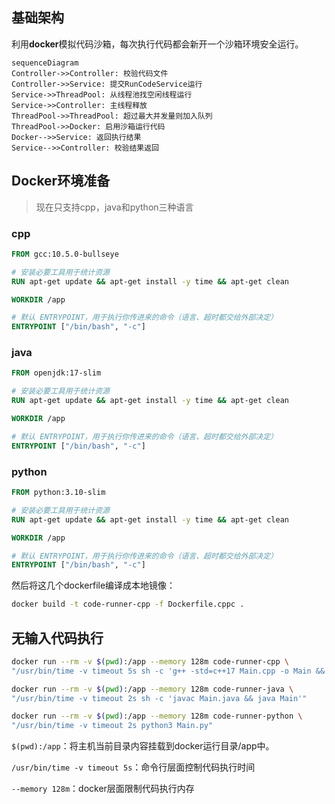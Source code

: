 ## 基础架构

利用**docker**模拟代码沙箱，每次执行代码都会新开一个沙箱环境安全运行。

```mermaid
sequenceDiagram 
Controller->>Controller: 校验代码文件
Controller->>Service: 提交RunCodeService运行 
Service->>ThreadPool: 从线程池找空闲线程运行
Service->>Controller: 主线程释放
ThreadPool->>ThreadPool: 超过最大并发量则加入队列
ThreadPool->>Docker: 启用沙箱运行代码
Docker-->>Service: 返回执行结果
Service-->>Controller: 校验结果返回
```

## Docker环境准备

> 现在只支持cpp，java和python三种语言

### cpp

```dockerfile
FROM gcc:10.5.0-bullseye

# 安装必要工具用于统计资源
RUN apt-get update && apt-get install -y time && apt-get clean

WORKDIR /app

# 默认 ENTRYPOINT，用于执行你传进来的命令（语言、超时都交给外部决定）
ENTRYPOINT ["/bin/bash", "-c"]
```

### java

```dockerfile
FROM openjdk:17-slim

# 安装必要工具用于统计资源
RUN apt-get update && apt-get install -y time && apt-get clean

WORKDIR /app

# 默认 ENTRYPOINT，用于执行你传进来的命令（语言、超时都交给外部决定）
ENTRYPOINT ["/bin/bash", "-c"]
```

### python

```dockerfile
FROM python:3.10-slim

# 安装必要工具用于统计资源
RUN apt-get update && apt-get install -y time && apt-get clean

WORKDIR /app

# 默认 ENTRYPOINT，用于执行你传进来的命令（语言、超时都交给外部决定）
ENTRYPOINT ["/bin/bash", "-c"]
```

然后将这几个dockerfile编译成本地镜像：

```bash
docker build -t code-runner-cpp -f Dockerfile.cppc .
```

## 无输入代码执行

```sh
docker run --rm -v $(pwd):/app --memory 128m code-runner-cpp \
"/usr/bin/time -v timeout 5s sh -c 'g++ -std=c++17 Main.cpp -o Main && ./Main'"
```

```sh
docker run --rm -v $(pwd):/app --memory 128m code-runner-java \
"/usr/bin/time -v timeout 2s sh -c 'javac Main.java && java Main'"
```

```sh
docker run --rm -v $(pwd):/app --memory 128m code-runner-python \
"/usr/bin/time -v timeout 2s python3 Main.py"
```

`$(pwd):/app`：将主机当前目录内容挂载到docker运行目录/app中。

`/usr/bin/time -v timeout 5s`：命令行层面控制代码执行时间

`--memory 128m`：docker层面限制代码执行内存

